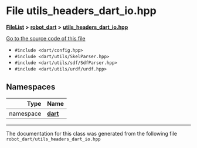 

# File utils\_headers\_dart\_io.hpp



[**FileList**](files.md) **>** [**robot\_dart**](dir_166284c5f0440000a6384365f2a45567.md) **>** [**utils\_headers\_dart\_io.hpp**](utils__headers__dart__io_8hpp.md)

[Go to the source code of this file](utils__headers__dart__io_8hpp_source.md)



* `#include <dart/config.hpp>`
* `#include <dart/utils/SkelParser.hpp>`
* `#include <dart/utils/sdf/SdfParser.hpp>`
* `#include <dart/utils/urdf/urdf.hpp>`













## Namespaces

| Type | Name |
| ---: | :--- |
| namespace | [**dart**](namespacedart.md) <br> |





















































------------------------------
The documentation for this class was generated from the following file `robot_dart/utils_headers_dart_io.hpp`

